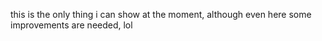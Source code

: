 this is the only thing i can show at the moment, although even here some improvements are needed, lol
